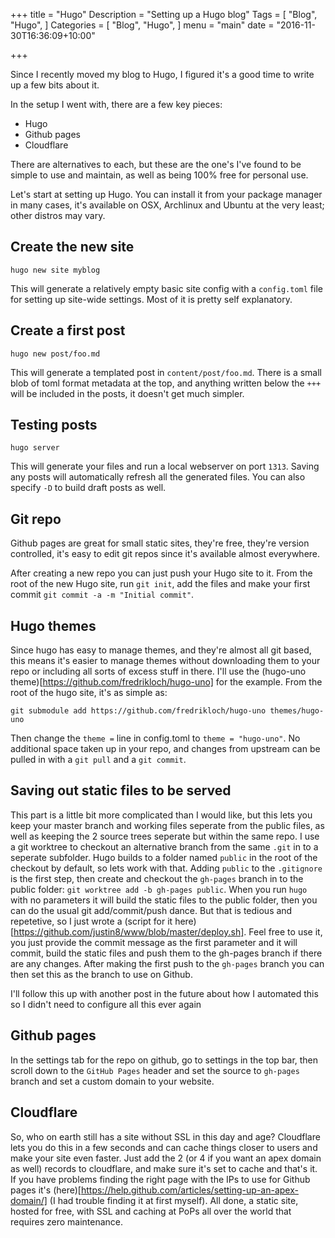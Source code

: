 +++
title = "Hugo"
Description = "Setting up a Hugo blog"
Tags = [
  "Blog",
  "Hugo",
]
Categories = [
  "Blog",
  "Hugo",
]
menu = "main"
date = "2016-11-30T16:36:09+10:00"

+++

Since I recently moved my blog to Hugo, I figured it's a good time to write up a few bits about it.

In the setup I went with, there are a few key pieces:

- Hugo
- Github pages
- Cloudflare

There are alternatives to each, but these are the one's I've found to be simple to use and maintain, as well as being 100% free for personal use.

Let's start at setting up Hugo. You can install it from your package manager in many cases, it's available on OSX, Archlinux and Ubuntu at the very least; other distros may vary.

## Create the new site
`hugo new site myblog`

This will generate a relatively empty basic site config with a `config.toml` file for setting up site-wide settings. Most of it is pretty self explanatory.

## Create a first post
`hugo new post/foo.md`

This will generate a templated post in `content/post/foo.md`. There is a small blob of toml format metadata at the top, and anything written below the `+++` will be included in the posts, it doesn't get much simpler.

## Testing posts
`hugo server`

This will generate your files and run a local webserver on port `1313`. Saving any posts will automatically refresh all the generated files. You can also specify `-D` to build draft posts as well.

## Git repo
Github pages are great for small static sites, they're free, they're version controlled, it's easy to edit git repos since it's available almost everywhere.

After creating a new repo you can just push your Hugo site to it.
From the root of the new Hugo site, run `git init`, add the files and make your first commit `git commit -a -m "Initial commit"`.


## Hugo themes
Since hugo has easy to manage themes, and they're almost all git based, this means it's easier to manage themes without downloading them to your repo or including all sorts of excess stuff in there. I'll use the (hugo-uno theme)[https://github.com/fredrikloch/hugo-uno] for the example. From the root of the hugo site, it's as simple as:

`git submodule add https://github.com/fredrikloch/hugo-uno themes/hugo-uno`

Then change the `theme =` line in config.toml to `theme = "hugo-uno"`. No additional space taken up in your repo, and changes from upstream can be pulled in with a `git pull` and a `git commit`.

## Saving out static files to be served
This part is a little bit more complicated than I would like, but this lets you keep your master branch and working files seperate from the public files, as well as keeping the 2 source trees seperate but within the same repo. I use a git worktree to checkout an alternative branch from the same `.git` in to a seperate subfolder. Hugo builds to a folder named `public` in the root of the checkout by default, so lets work with that. Adding `public` to the `.gitignore` is the first step, then create and checkout the `gh-pages` branch in to the public folder: `git worktree add -b gh-pages public`. When you run `hugo` with no parameters it will build the static files to the public folder, then you can do the usual git add/commit/push dance. But that is tedious and repetetive, so I just wrote a (script for it here)[https://github.com/justin8/www/blob/master/deploy.sh]. Feel free to use it, you just provide the commit message as the first parameter and it will commit, build the static files and push them to the gh-pages branch if there are any changes. After making the first push to the `gh-pages` branch you can then set this as the branch to use on Github.

I'll follow this up with another post in the future about how I automated this so I didn't need to configure all this ever again

## Github pages
In the settings tab for the repo on github, go to settings in the top bar, then scroll down to the `GitHub Pages` header and set the source to `gh-pages` branch and set a custom domain to your website.

## Cloudflare
So, who on earth still has a site without SSL in this day and age? Cloudflare lets you do this in a few seconds and can cache things closer to users and make your site even faster. Just add the 2 (or 4 if you want an apex domain as well) records to cloudflare, and make sure it's set to cache and that's it. If you have problems finding the right page with the IPs to use for Github pages it's (here)[https://help.github.com/articles/setting-up-an-apex-domain/] (I had trouble finding it at first myself). All done, a static site, hosted for free, with SSL and caching at PoPs all over the world that requires zero maintenance.

